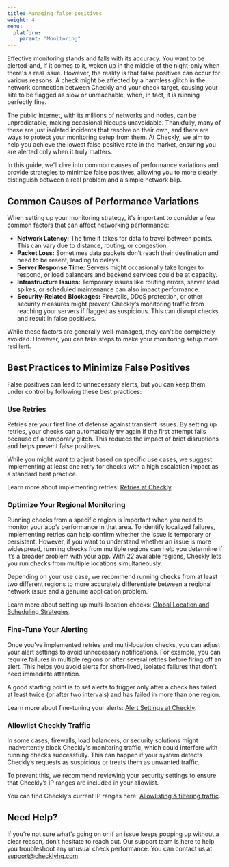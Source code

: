 ```yaml
---
title: Managing false positives
weight: 4
menu:
  platform:
    parent: "Monitoring"
---
```


Effective monitoring stands and falls with its accuracy. You want to be alerted-and, if it comes to it, woken up in the middle of the night-only when there's a real issue. However, the reality is that false positives can occur for various reasons. A check might be affected by a harmless glitch in the network connection between Checkly and your check target, causing your site to be flagged as slow or unreachable, when, in fact, it is running perfectly fine.

The public internet, with its millions of networks and nodes, can be unpredictable, making occasional hiccups unavoidable. Thankfully, many of these are just isolated incidents that resolve on their own, and there are ways to protect your monitoring setup from them. At Checkly, we aim to help you achieve the lowest false positive rate in the market, ensuring you are alerted only when it truly matters.

In this guide, we’ll dive into common causes of performance variations and provide strategies to minimize false positives, allowing you to more clearly distinguish between a real problem and a simple network blip.

## Common Causes of Performance Variations

When setting up your monitoring strategy, it's important to consider a few common factors that can affect networking performance:

- **Network Latency:** The time it takes for data to travel between points. This can vary due to distance, routing, or congestion.
- **Packet Loss:** Sometimes data packets don’t reach their destination and need to be resent, leading to delays.
- **Server Response Time:** Servers might occasionally take longer to respond, or load balancers and backend services could be at capacity.
- **Infrastructure Issues:** Temporary issues like routing errors, server load spikes, or scheduled maintenance can also impact performance.
- **Security-Related Blockages:** Firewalls, DDoS protection, or other security measures might prevent Checkly’s monitoring traffic from reaching your servers if flagged as suspicious. This can disrupt checks and result in false positives.

While these factors are generally well-managed, they can’t be completely avoided. However, you can take steps to make your monitoring setup more resilient.

## Best Practices to Minimize False Positives

False positives can lead to unnecessary alerts, but you can keep them under control by following these best practices:

### Use Retries

Retries are your first line of defense against transient issues. By setting up retries, your checks can automatically try again if the first attempt fails because of a temporary glitch. This reduces the impact of brief disruptions and helps prevent false positives.

While you might want to adjust based on specific use cases, we suggest implementing at least one retry for checks with a high escalation impact as a standard best practice.

Learn more about implementing retries: [Retries at Checkly](https://www.checklyhq.com/docs/alerting-and-retries/retries/#retries).

### Optimize Your Regional Monitoring

Running checks from a specific region is important when you need to monitor your app’s performance in that area. To identify localized failures, implementing retries can help confirm whether the issue is temporary or persistent. However, if you want to understand whether an issue is more widespread, running checks from multiple regions can help you determine if it’s a broader problem with your app. With 22 available regions, Checkly lets you run checks from multiple locations simultaneously.

Depending on your use case, we recommend running checks from at least two different regions to more accurately differentiate between a regional network issue and a genuine application problem.

Learn more about setting up multi-location checks: [Global Location and Scheduling Strategies](https://www.checklyhq.com/docs/monitoring/global-locations/).

### Fine-Tune Your Alerting

Once you’ve implemented retries and multi-location checks, you can adjust your alert settings to avoid unnecessary notifications. For example, you can require failures in multiple regions or after several retries before firing off an alert. This helps you avoid alerts for short-lived, isolated failures that don’t need immediate attention.

A good starting point is to set alerts to trigger only after a check has failed at least twice (or after two intervals) and has failed in more than one region.

Learn more about fine-tuning your alerts: [Alert Settings at Checkly](https://www.checklyhq.com/docs/alerting-and-retries/alert-settings/).

### Allowlist Checkly Traffic

In some cases, firewalls, load balancers, or security solutions might inadvertently block Checkly's monitoring traffic, which could interfere with running checks successfully. This can happen if your system detects Checkly’s requests as suspicious or treats them as unwanted traffic.

To prevent this, we recommend reviewing your security settings to ensure that Checkly’s IP ranges are included in your allowlist.

You can find Checkly’s current IP ranges here: [Allowlisting & filtering traffic](https://www.checklyhq.com/docs/monitoring/allowlisting/#ip-range-allowlisting).

## Need Help?

If you’re not sure what’s going on or if an issue keeps popping up without a clear reason, don’t hesitate to reach out. Our support team is here to help you troubleshoot any unusual check performance. You can contact us at support@checklyhq.com.
